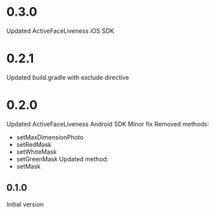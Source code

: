 # 0.3.0
Updated ActiveFaceLiveness iOS SDK
# 0.2.1
Updated build.gradle with exclude directive
# 0.2.0
Updated ActiveFaceLiveness Android SDK
Minor fix
Removed methods:
- setMaxDimensionPhoto
- setRedMask
- setWhiteMask
- setGreenMask
Updated method:
- setMask
## 0.1.0
Initial version
